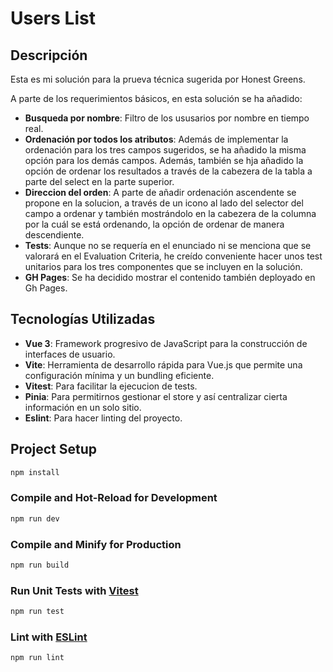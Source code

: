 # Users List

## Descripción

Esta es mi solución para la prueva técnica sugerida por Honest Greens.

A parte de los requerimientos básicos, en esta solución se ha añadido:

- **Busqueda por nombre**: Filtro de los ususarios por nombre en tiempo real.
- **Ordenación por todos los atributos**: Además de implementar la ordenación para los tres campos sugeridos, se ha añadido la misma opción para los demás campos. Además, también se hja añadido la opción de ordenar los resultados a través de la cabezera de la tabla a parte del select en la parte superior.
- **Direccion del orden**: A parte de añadir ordenación ascendente se propone en la solucion, a través de un icono al lado del selector del campo a ordenar y también mostrándolo en la cabezera de la columna por la cuál se está ordenando, la opción de ordenar de manera descendiente.
- **Tests**: Aunque no se requería en el enunciado ni se menciona que se valorará en el Evaluation Criteria, he creído conveniente hacer unos test unitarios para los tres componentes que se incluyen en la solución.
- **GH Pages**: Se ha decidido mostrar el contenido también deployado en Gh Pages.

## Tecnologías Utilizadas

- **Vue 3**: Framework progresivo de JavaScript para la construcción de interfaces de usuario.
- **Vite**: Herramienta de desarrollo rápida para Vue.js que permite una configuración mínima y un bundling eficiente.
- **Vitest**: Para facilitar la ejecucion de tests.
- **Pinia**: Para permitirnos gestionar el store y así centralizar cierta información en un solo sitio.
- **Eslint**: Para hacer linting del proyecto.

## Project Setup

```sh
npm install
```

### Compile and Hot-Reload for Development

```sh
npm run dev
```

### Compile and Minify for Production

```sh
npm run build
```

### Run Unit Tests with [Vitest](https://vitest.dev/)

```sh
npm run test
```

### Lint with [ESLint](https://eslint.org/)

```sh
npm run lint
```

